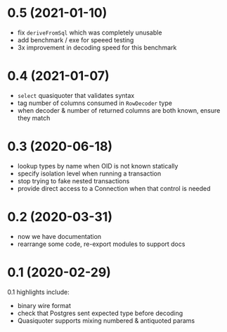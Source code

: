 # 0.5 (2021-01-10)

- fix `deriveFromSql` which was completely unusable
- add benchmark / exe for speeed testing
- 3x improvement in decoding speed for this benchmark

# 0.4 (2021-01-07)

- `select` quasiquoter that validates syntax
- tag number of columns consumed in `RowDecoder` type
- when decoder & number of returned columns are both known, ensure they match

# 0.3 (2020-06-18)

- lookup types by name when OID is not known statically
- specify isolation level when running a transaction
- stop trying to fake nested transactions
- provide direct access to a Connection when that control is needed

# 0.2 (2020-03-31)

- now we have documentation
- rearrange some code, re-export modules to support docs

# 0.1 (2020-02-29)

0.1 highlights include:

- binary wire format
- check that Postgres sent expected type before decoding
- Quasiquoter supports mixing numbered & antiquoted params
